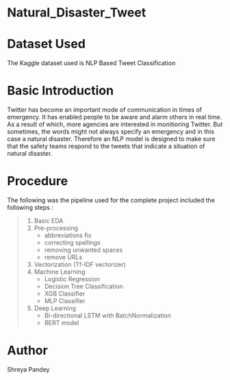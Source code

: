 # Natural_Disaster_Tweet
# Dataset Used
The Kaggle dataset used is NLP Based Tweet Classification

# Basic Introduction 
Twitter has become an important mode of communication in times of emergency.
It has enabled people to be aware and alarm others in real time. As a result of which, more agencies are interested in monitioring Twitter.
But sometimes, the words might not always specify an emergency and in this case a natural disaster. Therefore an NLP model is designed to make sure that the safety teams respond to the tweets that indicate a situation of natural disaster.



# Procedure
The following was the pipeline used for the complete project included the following steps :
> 1. Basic EDA
> 2. Pre-processing
>    * abbreviations fix 
>    * correcting spellings
>    * removing unwanted spaces
>    * remove URLs
> 4. Vectorization (Tf-IDF vectorizer)
> 5. Machine Learning 
>    * Logistic Regression
>    * Decision Tree Classification
>    * XGB Classifier
>    * MLP Classifier
> 6. Deep Learning
>    * Bi-directional LSTM with BatchNormalization
>    * BERT model 

# Author
Shreya Pandey

